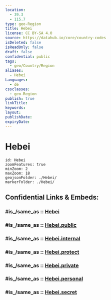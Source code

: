 ```yaml
---
location:
  - 39.3
  - 115.7
type: geo-Region
title: Hebei
license: CC BY-SA 4.0
source: https://datahub.io/core/country-codes
isDeleted: false
isReadOnly: false
draft: false
confidential: public
tags:
  - geo/Country/Region
aliases:
  - Hebei
Languages:
  - de
cssclasses:
  - geo-Region
publish: true
linkTitle:
keywords:
layout:
publishDate:
expiryDate:
---
```


# Hebei

```leaflet
id: Hebei
zoomFeatures: true 
minZoom: 2 
maxZoom: 18
geojsonFolder: ./Hebei/
markerFolder: ./Hebei/
```


## Confidential Links & Embeds: 

### #is_/same_as :: [Hebei](/_Standards/Earth/Continent/Asia/Asia~East/China/provinces~China/Hebei.md) 

### #is_/same_as :: [Hebei.public](/_public/Earth/Continent/Asia/Asia~East/China/provinces~China/Hebei.public.md) 

### #is_/same_as :: [Hebei.internal](/_internal/Earth/Continent/Asia/Asia~East/China/provinces~China/Hebei.internal.md) 

### #is_/same_as :: [Hebei.protect](/_protect/Earth/Continent/Asia/Asia~East/China/provinces~China/Hebei.protect.md) 

### #is_/same_as :: [Hebei.private](/_private/Earth/Continent/Asia/Asia~East/China/provinces~China/Hebei.private.md) 

### #is_/same_as :: [Hebei.personal](/_personal/Earth/Continent/Asia/Asia~East/China/provinces~China/Hebei.personal.md) 

### #is_/same_as :: [Hebei.secret](/_secret/Earth/Continent/Asia/Asia~East/China/provinces~China/Hebei.secret.md)

